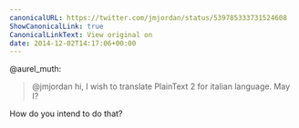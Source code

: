 ```yaml
---
canonicalURL: https://twitter.com/jmjordan/status/539785333731524608
ShowCanonicalLink: true
CanonicalLinkText: View original on
date: 2014-12-02T14:17:06+00:00
---
```

@aurel_muth:

> @jmjordan hi, I wish to translate PlainText 2 for italian language. May I?

How do you intend to do that?